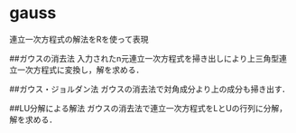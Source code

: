 # gauss
連立一次方程式の解法をRを使って表現

##ガウスの消去法
入力されたn元連立一次方程式を掃き出しにより上三角型連立一次方程式に変換し，解を求める．

##ガウス・ジョルダン法
ガウスの消去法で対角成分より上の成分も掃き出す．

##LU分解による解法
ガウスの消去法で連立一次方程式をLとUの行列に分解，解を求める．
